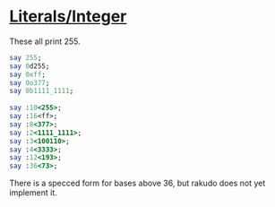 [1]: https://rosettacode.org/wiki/Literals/Integer

# [Literals/Integer][1]

These all print 255.

```perl
say 255;
say 0d255;
say 0xff;
say 0o377;
say 0b1111_1111;
 
say :10<255>;
say :16<ff>;
say :8<377>;
say :2<1111_1111>;
say :3<100110>;
say :4<3333>;
say :12<193>;
say :36<73>;
```


There is a specced form for bases above 36, but rakudo does not yet implement it.